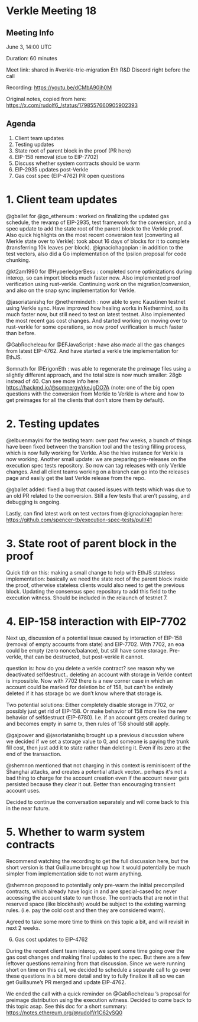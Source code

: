 # Verkle Meeting 18

## Meeting Info
June 3, 14:00 UTC

Duration: 60 minutes

Meet link: shared in #verkle-trie-migration Eth R&D Discord right before the call

Recording: https://youtu.be/dCMbA90jh0M

Original notes, copied from here: https://x.com/rudolf6_/status/1798557660905902393

## Agenda

1. Client team updates
2. Testing updates
3. State root of parent block in the proof (PR here)
4. EIP-158 removal (due to EIP-7702)
5. Discuss whether system contracts should be warm
6. EIP-2935 updates post-Verkle
7. Gas cost spec (EIP-4762) PR open questions

# 1. Client team updates

@gballet
 for 
@go_ethereum
: worked on finalizing the updated gas schedule, the revamp of EIP-2935, test framework for the conversion, and a spec update to add the state root of the parent block to the Verkle proof. Also quick highlights on the most recent conversion test (converting all Merkle state over to Verkle): took about 16 days of blocks for it to complete (transferring 10k leaves per block). 
@ignaciohagopian
: in addition to the test vectors, also did a Go implementation of the Ipsilon proposal for code chunking.

@kt2am1990
 for 
@HyperledgerBesu
: completed some optimizations during interop, so can import blocks much faster now. Also implemented proof verification using rust-verkle. Continuing work on the migration/conversion, and also on the snap sync implementation for Verkle.

@jasoriatanishq
 for 
@nethermindeth
: now able to sync Kaustinen testnet using Verkle sync. Have improved how healing works in Nethermind, so its much faster now, but still need to test on latest testnet. Also implemented the most recent gas cost changes. And started working on moving over to rust-verkle for some operations, so now proof verification is much faster than before.

@GabRocheleau
 for 
@EFJavaScript
: have also made all the gas changes from latest EIP-4762. And have started a verkle trie implementation for EthJS.

Somnath for 
@ErigonEth
: was able to regenerate the preimage files using a slightly different approach, and the total size is now much smaller: 28gb instead of 40. Can see more info here: https://hackmd.io/@somnergy/rkeJgDO7A  (note: one of the big open questions with the conversion from Merkle to Verkle is where and how to get preimages for all the clients that don’t store them by default).


# 2. Testing updates

@elbuenmayini
 for the testing team: over past few weeks, a bunch of things have been fixed between the transition tool and the testing filling process, which is now fully working for Verkle. Also the hive instance for Verkle is now working. Another small update: we are preparing pre-releases on the execution spec tests repository. So now can tag releases with only Verkle changes. And all client teams working on a branch can go into the releases page and easily get the last Verkle release from the repo.

@gballet
 added: fixed a bug that caused issues with tests which was due to an old PR related to the conversion. Still a few tests that aren’t passing, and debugging is ongoing.

Lastly, can find latest work on test vectors from 
@ignaciohagopian
 here: https://github.com/spencer-tb/execution-spec-tests/pull/41

# 3. State root of parent block in the proof

Quick tldr on this: making a small change to help with EthJS stateless implementation: basically we need the state root of the parent block inside the proof, otherwise stateless clients would also need to get the previous block. Updating the consensus spec repository to add this field to the execution witness. Should be included in the relaunch of testnet 7.

# 4. EIP-158 interaction with EIP-7702

Next up, discussion of a potential issue caused by interaction of EIP-158 (removal of empty accounts from state) and EIP-7702. With 7702, an eoa could be empty (zero nonce/balance), but still have some storage. Pre-verkle, that can be destructed, but post-verkle it cannot.

question is: how do you delete a verkle contract? see reason why we deactivated selfdestruct.. deleting an account with storage in Verkle context is impossible. Now with 7702 there is a new corner case in which an account could be marked for deletion bc of 158, but can’t be entirely deleted if it has storage bc we don’t know where that storage is.

Two potential solutions: Either completely disable storage in 7702, or possibly just get rid of EIP-158. Or make behavior of 158 more like the new behavior of selfdestruct (EIP-6780). I.e. if an account gets created during tx and becomes empty in same tx, then rules of 158 should still apply.

@gajpower
 and 
@jasoriatanishq
 brought up a previous discussion where we decided if we set a storage value to 0, and someone is paying the trunk fill cost, then just add it to state rather than deleting it. Even if its zero at the end of the transaction.

@shemnon
 mentioned that not charging in this context is reminiscent of the Shanghai attacks, and creates a potential attack vector.. perhaps it's not a bad thing to charge for the account creation even if the account never gets persisted because they clear it out. Better than encouraging transient account uses.

Decided to continue the conversation separately and will come back to this in the near future.

# 5. Whether to warm system contracts

Recommend watching the recording to get the full discussion here, but the short version is that Guillaume brought up how it would potentially be much simpler from implementation side to not warm anything.

@shemnon
 proposed to potentially only pre-warm the initial precompiled contracts, which already have logic in and are special-cased bc never accessing the account state to run those. The contracts that are not in that reserved space (like blockhash) would be subject to the existing warming rules. (i.e. pay the cold cost and then they are considered warm).

Agreed to take some more time to think on this topic a bit, and will revisit in next 2 weeks.


6. Gas cost updates to EIP-4762

During the recent client team interop, we spent some time going over the gas cost changes and making final updates to the spec. But there are a few leftover questions remaining from that discussion. Since we were running short on time on this call, we decided to schedule a separate call to go over these questions in a bit more detail and try to fully finalize it all so we can get Guillaume’s PR merged and update EIP-4762.

We ended the call with a quick reminder on 
@GabRocheleau
’s proposal for preimage distribution using the execution witness. Decided to come back to this topic asap. See this doc for a short summary: https://notes.ethereum.org/@rudolf/r1C62ySQ0
